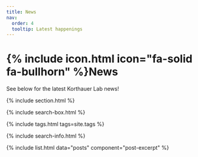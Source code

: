 ```yaml
---
title: News
nav:
  order: 4
  tooltip: Latest happenings
---
```


# {% include icon.html icon="fa-solid fa-bullhorn" %}News

See below for the latest Korthauer Lab news!

{% include section.html %}

{% include search-box.html %}

{% include tags.html tags=site.tags %}

{% include search-info.html %}

{% include list.html data="posts" component="post-excerpt" %}
